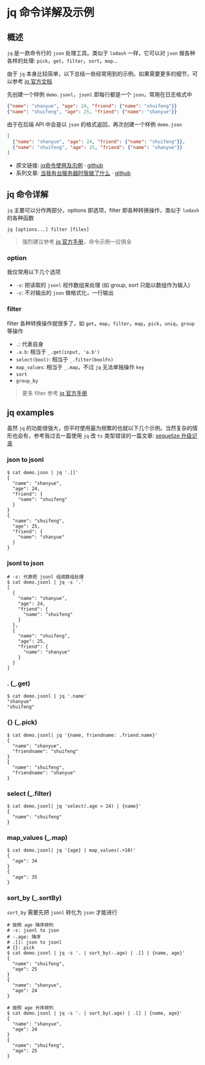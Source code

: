 # jq 命令详解及示例

## 概述

`jq` 是一款命令行的 `json` 处理工具。类似于 `lodash` 一样，它可以对 `json` 做各种各样的处理: `pick`，`get`，`filter`，`sort`，`map`...

由于 `jq` 本身比较简单，以下总结一些经常用到的示例。如果需要更多的细节，可以参考 [jq 官方文档](https://stedolan.github.io/jq/manual/)

先创建一个样例 `demo.jsonl`，`jsonl` 即每行都是一个 `json`，常用在日志格式中

```json
{"name": "shanyue", "age": 24, "friend": {"name": "shuifeng"}}
{"name": "shuifeng", "age": 25, "friend": {"name": "shanyue"}}
```

由于在后端 API 中会是以 `json` 的格式返回，再次创建一个样例 `demo.json`

```json
[
  {"name": "shanyue", "age": 24, "friend": {"name": "shuifeng"}},
  {"name": "shuifeng", "age": 25, "friend": {"name": "shanyue"}}
]
```

<!--more-->

+ 原文链接: [jq命令使用及示例](https://shanyue.tech/op/jq) · [github](https://github.com/shfshanyue/op-note/blob/master/jq.md)
+ 系列文章: [当我有台服务器时我做了什么](https://shanyue.tech/op) · [github](https://github.com/shfshanyue/op-note)

## jq 命令详解

`jq` 主要可以分作两部分，options 即选项，filter 即各种转换操作，类似于 `lodash` 的各种函数

```shell
jq [options...] filter [files]
```

> 强烈建议参考 [jq 官方手册](https://stedolan.github.io/jq/manual/)，命令示例一应俱全

### option

我仅常用以下几个选项

+ `-s`: 把读取的 `jsonl` 视作数组来处理 (如 group, sort 只能以数组作为输入)
+ `-c`: 不对输出的 `json` 做格式化，一行输出

### filter

filter 各种转换操作就很多了，如 `get`，`map`，`filter`，`map`，`pick`，`uniq`，`group` 等操作

+ `.`: 代表自身
+ `.a.b`: 相当于 `_.get(input, 'a.b')`
+ `select(bool)`: 相当于 `_.filter(boolFn)`
+ `map_values`: 相当于 `_.map`，不过 `jq` 无法单独操作 `key`
+ `sort`
+ `group_by`

> 更多 filter 参考 [jq 官方手册](https://stedolan.github.io/jq/manual/)

## jq examples

虽然 `jq` 的功能很强大，但平时使用最为频繁的也就以下几个示例。当然复杂的情形也会有，参考我过去一篇使用 `jq` 改 `ts` 类型错误的一篇文章: [sequelize 升级记录](https://shanyue.tech/post/sequelize-upgrade.html#_07-%E5%BD%92%E5%B9%B6%E4%B8%8E%E5%88%86%E7%B1%BB%EF%BC%8C%E9%80%90%E4%B8%AA%E5%87%BB%E7%A0%B4)

### json to jsonl

```shell
$ cat demo.json | jq '.[]'
{
  "name": "shanyue",
  "age": 24,
  "friend": {
    "name": "shuifeng"
  }
}
{
  "name": "shuifeng",
  "age": 25,
  "friend": {
    "name": "shanyue"
  }
}
```

### jsonl to json

```shell
# -s: 代表把 jsonl 组成数组处理
$ cat demo.jsonl | jq -s '.'
[
  {
    "name": "shanyue",
    "age": 24,
    "friend": {
      "name": "shuifeng"
    }
  },
  {
    "name": "shuifeng",
    "age": 25,
    "friend": {
      "name": "shanyue"
    }
  }
]
```

### . (_.get)

```shell
$ cat demo.jsonl | jq '.name'
"shanyue"
"shuifeng"
```

### {} (_.pick)

```shell
$ cat demo.jsonl| jq '{name, friendname: .friend.name}'
{
  "name": "shanyue",
  "friendname": "shuifeng"
}
{
  "name": "shuifeng",
  "friendname": "shanyue"
}
```

### select (_.filter)

```shell
$ cat demo.jsonl| jq 'select(.age > 24) | {name}'
{
  "name": "shuifeng"
}
```

### map_values (_.map)

```shell
$ cat demo.jsonl| jq '{age} | map_values(.+10)'
{
  "age": 34
}
{
  "age": 35
}
```

### sort_by (_.sortBy)

`sort_by` 需要先把 `jsonl` 转化为 `json` 才能进行

```shell
# 按照 age 降序排列
# -s: jsonl to json
# -.age: 降序
# .[]: json to jsonl
# {}: pick
$ cat demo.jsonl | jq -s '. | sort_by(-.age) | .[] | {name, age}'
{
  "name": "shuifeng",
  "age": 25
}
{
  "name": "shanyue",
  "age": 24
}

# 按照 age 升序排列
$ cat demo.jsonl | jq -s '. | sort_by(.age) | .[] | {name, age}'
{
  "name": "shanyue",
  "age": 24
}
{
  "name": "shuifeng",
  "age": 25
}
```